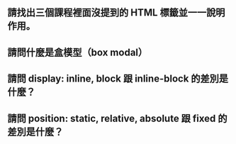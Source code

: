 ## 請找出三個課程裡面沒提到的 HTML 標籤並一一說明作用。


## 請問什麼是盒模型（box modal）


## 請問 display: inline, block 跟 inline-block 的差別是什麼？


## 請問 position: static, relative, absolute 跟 fixed 的差別是什麼？

